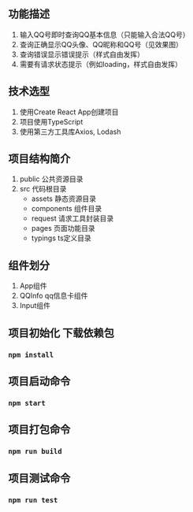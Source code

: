 ## 功能描述

1. 输入QQ号即时查询QQ基本信息（只能输入合法QQ号）
2. 查询正确显示QQ头像、QQ昵称和QQ号（见效果图）
3. 查询错误显示错误提示（样式自由发挥）
4. 需要有请求状态提示（例如loading，样式自由发挥）


## 技术选型

1. 使用Create React App创建项目
2. 项目使用TypeScript
3. 使用第三方工具库Axios, Lodash


## 项目结构简介

1. public 公共资源目录
2. src 代码根目录
    - assets 静态资源目录
    - components 组件目录
    - request 请求工具封装目录
    - pages 页面功能目录
    - typings ts定义目录


## 组件划分

1. App组件
2. QQInfo qq信息卡组件
3. Input组件

## 项目初始化 下载依赖包

### `npm install`

## 项目启动命令

### `npm start`

## 项目打包命令

### `npm run build`

## 项目测试命令

### `npm run test`